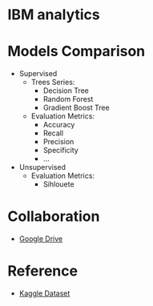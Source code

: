 # IBM analytics


# Models Comparison
* Supervised
  * Trees Series:
    * Decision Tree
    * Random Forest
    * Gradient Boost Tree
  * Evaluation Metrics: 
    * Accuracy
    * Recall
    * Precision
    * Specificity
    * ...
* Unsupervised
  * Evaluation Metrics: 
    * Sihlouete

# Collaboration
* [Google Drive](https://drive.google.com/drive/u/0/folders/1g3cig1sgaH46dx0WuctkNhkX67FI5qCA)

# Reference 
* [Kaggle Dataset](https://www.kaggle.com/datasets/pavansubhasht/ibm-hr-analytics-attrition-dataset)